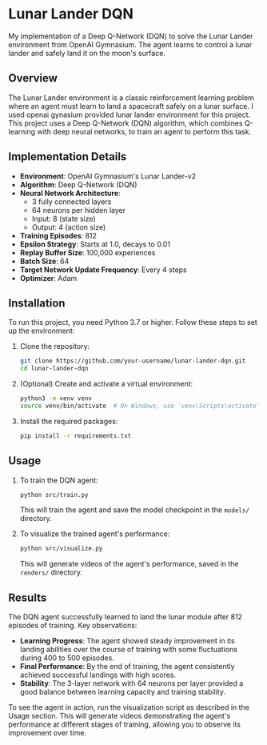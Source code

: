 # Lunar Lander DQN

My implementation of a Deep Q-Network (DQN) to solve the Lunar Lander environment from OpenAI Gymnasium. The agent learns to control a lunar lander and safely land it on the moon's surface.


## Overview

The Lunar Lander environment is a classic reinforcement learning problem where an agent must learn to land a spacecraft safely on a lunar surface. I used openai gynasium provided lunar lander environment for this project. This project uses a Deep Q-Network (DQN) algorithm, which combines Q-learning with deep neural networks, to train an agent to perform this task.

## Implementation Details

- **Environment**: OpenAI Gymnasium's Lunar Lander-v2
- **Algorithm**: Deep Q-Network (DQN)
- **Neural Network Architecture**:
  - 3 fully connected layers
  - 64 neurons per hidden layer
  - Input: 8 (state size)
  - Output: 4 (action size)
- **Training Episodes**: 812
- **Epsilon Strategy**: Starts at 1.0, decays to 0.01
- **Replay Buffer Size**: 100,000 experiences
- **Batch Size**: 64
- **Target Network Update Frequency**: Every 4 steps
- **Optimizer**: Adam

## Installation

To run this project, you need Python 3.7 or higher. Follow these steps to set up the environment:

1. Clone the repository:
   ```bash
   git clone https://github.com/your-username/lunar-lander-dqn.git
   cd lunar-lander-dqn
   ```

2. (Optional) Create and activate a virtual environment:
   ```bash
   python3 -m venv venv
   source venv/bin/activate  # On Windows, use `venv\Scripts\activate`
   ```

3. Install the required packages:
   ```bash
   pip install -r requirements.txt
   ```

## Usage

1. To train the DQN agent:
   ```bash
   python src/train.py
   ```
   This will train the agent and save the model checkpoint in the `models/` directory.

2. To visualize the trained agent's performance:
   ```bash
   python src/visualize.py
   ```
   This will generate videos of the agent's performance, saved in the `renders/` directory.

## Results

The DQN agent successfully learned to land the lunar module after 812 episodes of training. Key observations:

- **Learning Progress**: The agent showed steady improvement in its landing abilities over the course of training with some fluctuations during 400 to 500 episodes.
- **Final Performance**: By the end of training, the agent consistently achieved successful landings with high scores.
- **Stability**: The 3-layer network with 64 neurons per layer provided a good balance between learning capacity and training stability.

To see the agent in action, run the visualization script as described in the Usage section. This will generate videos demonstrating the agent's performance at different stages of training, allowing you to observe its improvement over time.